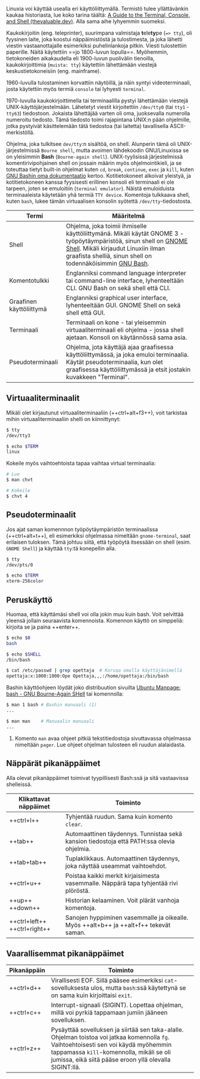 Linuxia voi käyttää usealla eri käyttöliittymällä. Termistö tulee yllättävänkin kaukaa historiasta, lue koko tarina täältä: [A Guide to the Terminal, Console, and Shell (thevaluable.dev)](https://thevaluable.dev/guide-terminal-shell-console/). Alla sama aihe lyhyemmin suomeksi. 

Kaukokirjoitin (eng. teleprinter), suurimpana valmistaja **t**ele**ty**pe (`=> tty`), oli fyysinen laite, joka koostui näppäimistöstä ja tulostimesta, ja joka lähetti viestin vastaanottajalle esimerkiksi puhelinlankoja pitkin. Viesti tulostettiin paperille. Näitä käytettiin ==jo 1800-luvun lopulla==. Myöhemmin, tietokoneiden aikakaudella eli 1900-luvun puolivälin tienoilla, kaukokirjoittimia (`muista: tty`) käytettiin lähettämään viestejä keskustietokoneisiin (eng. mainframe).

1960-luvulla tulostaminen korvattiin näytöillä, ja näin syntyi videoterminaali, josta käytettiin myös termiä `console` tai lyhyesti `terminal`.

1970-luvulla kaukokirjoittimella tai terminaalilla pystyi lähettämään viestejä UNIX-käyttöjärjestelmään. Lähetetyt viestit kirjoitettiin `/dev/tty0` (tai `tty1` - `tty63`) tiedostoon. Jokaista lähettäjää varten oli oma, juoksevalla numerolla numeroitu tiedosto. Tämä tiedosto toimi rajapintana UNIX:n pään ohjelmille, jotka pystyivät käsittelemään tätä tiedostoa (tai laitetta) tavallisella ASCII-merkistöllä.

Ohjelma, joka tulkitsee `dev/tty`:n sisältöä, on shell. Alunperin tämä oli UNIX-järjestelmissä `Bourne shell`, mutta avoimen lähdekoodin GNU/Linuxissa se on yleisimmin **Bash** (`Bourne-again shell`). UNIX-tyylisissä järjestelmissä komentirivipohjainen shell on jossain määrin myös ohjelmointikieli, ja se toteuttaa tietyt built-in ohjelmat kuten `cd`, `break`, `continue`, `exec` ja `kill`, kuten [GNU Bashin oma dokumentaatio](https://www.gnu.org/software/bash/manual/html_node/What-is-a-shell_003f.html) kertoo.  Kotitietokoneet alkoivat yleistyä, ja kotitietokoneen kanssa fyysisesti erillinen konsoli eli terminaali ei ole tarpeen, joten se emuloitiin (`terminal emulator`). Näistä emuloiduista terminaaleista käytetään yhä termiä `TTY device`. Komentoja tulkkaava shell, kuten `bash`, lukee tämän virtuaalisen konsolin syötettä `/dev/tty`-tiedostosta.

| Termi                    | Määritelmä                                                                                                                                                                                                                                                                                                                                                                                         |
| ------------------------ | -------------------------------------------------------------------------------------------------------------------------------------------------------------------------------------------------------------------------------------------------------------------------------------------------------------------------------------------------------------------------------------------------- |
| Shell                    | Ohjelma, joka toimii ihmiselle käyttöliittymänä. Mikäli käytät GNOME 3 -työpöytäympäristöä, sinun shell on [GNOME Shell](https://access.redhat.com/documentation/en-us/red_hat_enterprise_linux/7/html/desktop_migration_and_administration_guide/gnome-shell). Mikäli kirjaudut Linuxiin ilman graafista shelliä, sinun shell on todennäköisimmin [GNU Bash](https://www.gnu.org/software/bash/). |
| Komentotulkki            | Englanniksi command language interpreter tai command-line interface, lyhenteeltään CLI. GNU Bash on sekä shell että CLI.                                                                                                                                                                                                                                                                           |
| Graafinen käyttöliittymä | Englanniksi graphical user interface, lyhenteeltään GUI. GNOME Shell on sekä shell että GUI.                                                                                                                                                                                                                                                                                                       |
| Terminaali               | Terminaali on kone - tai yleisemmin virtuaaliterminaali eli ohjelma - jossa shell ajetaan. Konsoli on käytännössä sama asia.                                                                                                                                                                                                                                                                       |
| Pseudoterminaali         | Ohjelma, jota käyttäjä ajaa graafisessa käyttöliittymässä, ja joka emuloi terminaalia. Käytät pseudoterminaalia, kun olet graafisessa käyttöliittymässä ja etsit jostakin kuvakkeen "Terminal".                                                                                                                                                                                                    |



## Virtuaaliterminaalit

Mikäli olet kirjautunut virtuaaliterminaaliin (++ctrl+alt+f3++), voit tarkistaa mihin virtuaaliterminaaliin shelli on kiinnittynyt:

```sh
$ tty
/dev/tty3

$ echo $TERM
linux
```

Kokeile myös vaihtoehtoista tapaa vaihtaa virtual terminaalia:

```bash
# Lue
$ man chvt

# Kokeile
$ chvt 4
```


## Pseudoterminaalit

Jos ajat saman komennnon työpöytäympäristön terminaalissa (++ctrl+alt+t++), eli esimerkiksi ohjelmassa nimeltään `gnome-terminal`, saat erilaisen tuloksen. Tämä johtuu siitä, että työpöytä itsessään on shell (esim. `GNOME Shell`) ja käyttää `tty`:tä konepellin alla.

```sh
$ tty
/dev/pts/0

$ echo $TERM
xterm-256color
```



## Peruskäyttö

Huomaa, että käyttämäsi shell voi olla jokin muu kuin bash. Voit selvittää yleensä jollain seuraavista komennoista. Komennon käyttö on simppeliä: kirjoita se ja paina ++enter++.

```sh
$ echo $0
bash

$ echo $SHELL
/bin/bash

$ cat /etc/passwd | grep opettaja  # Korvaa omalla käyttäjänimellä
opettaja:x:1000:1000:Ope Opettaja,,,:/home/opettaja:/bin/bash
```

Bashin käyttöohjeen löydät joko distribuution sivuilta [Ubuntu Manpage: bash - GNU Bourne-Again SHell](https://manpages.ubuntu.com/manpages/jammy/man1/bash.1.html) tai komennolla:

```bash
$ man 1 bash # Bashin manuaali (1)
...

$ man man    # Manuaalin manuaali
...
```

1. Komento `man` avaa ohjeet pitkiä tekstitiedostoja sivuttavassa ohjelmassa nimeltään `pager`. Lue ohjeet ohjelman tulosteen eli ruudun alalaidasta. 

## Näppärät pikanäppäimet

Alla olevat pikanäppäimet toimivat tyypillisesti Bash:ssä ja sitä vastaavissa shelleissä.

| Klikattavat näppäimet             | Toiminto                                                                                  |
| --------------------------------- | ----------------------------------------------------------------------------------------- |
| ++ctrl+l++                        | Tyhjentää ruudun. Sama kuin komento `clear`.                                              |
| ++tab++                           | Automaattinen täydennys. Tunnistaa sekä kansion tiedostoja että PATH:ssa olevia ohjelmia. |
| ++tab+tab++                       | Tuplaklikkaus. Automaattinen täydennys, joka näyttää useammat vaihtoehdot.                |
| ++ctrl+u++                        | Poistaa kaikki merkit kirjaisimesta vasemmalle. Näppärä tapa tyhjentää rivi plöröstä.     |
| ++up++<br /> ++down++             | Historian kelaaminen. Voit plärät vanhoja komentoja.                                      |
| ++ctrl+left++<br />++ctrl+right++ | Sanojen hyppiminen vasemmalle ja oikealle. Myös ++alt+b++ ja ++alt+f++ tekevät saman.     |



## Vaarallisemmat pikanäppäimet

| Pikanäppäin | Toiminto                                                                                                                                                                                                                                      |
| ----------- | --------------------------------------------------------------------------------------------------------------------------------------------------------------------------------------------------------------------------------------------- |
| ++ctrl+d++  | Virallisesti EOF. Sillä pääsee esimerkiksi `cat`-sovelluksesta ulos, mutta `bash`:ssä käytettynä se on sama kuin kirjoittaisi `exit`.                                                                                                         |
| ++ctrl+c++  | Interrupt-signaali (SIGINT). Lopettaa ohjelman, millä voi pyrkiä tappamaan jumiin jääneen sovelluksen.                                                                                                                                        |
| ++ctrl+z++  | Pysäyttää sovelluksen ja siirtää sen taka-alalle. Ohjelman toistoa voi jatkaa komennolla `fg`. Vaihtoehtoisesti sen voi käydä myöhemmin tappamassa `kill`-komennolla, mikäli se oli jumissa, eikä siitä pääse eroon yllä olevalla SIGINT:llä. |

